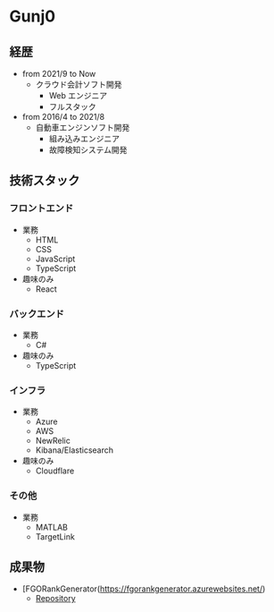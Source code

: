 # Gunj0

## 経歴

- from 2021/9 to Now
  - クラウド会計ソフト開発
    - Web エンジニア
    - フルスタック
- from 2016/4 to 2021/8
  - 自動車エンジンソフト開発
    - 組み込みエンジニア
    - 故障検知システム開発

## 技術スタック

### フロントエンド

- 業務
  - HTML
  - CSS
  - JavaScript
  - TypeScript
- 趣味のみ
  - React

### バックエンド

- 業務
  - C#
- 趣味のみ
  - TypeScript

### インフラ

- 業務
  - Azure
  - AWS
  - NewRelic
  - Kibana/Elasticsearch
- 趣味のみ
  - Cloudflare

### その他

- 業務
  - MATLAB
  - TargetLink

## 成果物

- [FGORankGenerator(https://fgorankgenerator.azurewebsites.net/)
  - [Repository](https://github.com/Gunj0/FGORankGenerator)
